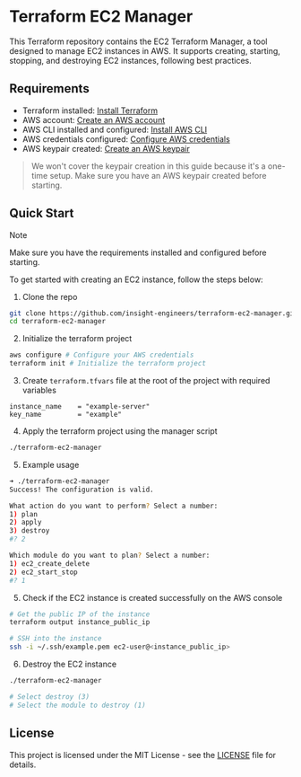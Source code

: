 # Terraform EC2 Manager

This Terraform repository contains the EC2 Terraform Manager, a tool designed to manage EC2 instances in AWS. It supports creating, starting, stopping, and destroying EC2 instances, following best practices.

## Requirements

- Terraform installed: [Install Terraform](https://learn.hashicorp.com/tutorials/terraform/install-cli)
- AWS account: [Create an AWS account](https://aws.amazon.com/)
- AWS CLI installed and configured: [Install AWS CLI](https://docs.aws.amazon.com/cli/latest/userguide/getting-started-install.html)
- AWS credentials configured: [Configure AWS credentials](https://docs.aws.amazon.com/cli/latest/userguide/cli-configure-files.html)
- AWS keypair created: [Create an AWS keypair](https://docs.aws.amazon.com/AWSEC2/latest/UserGuide/ec2-key-pairs.html)

> We won't cover the keypair creation in this guide because it's a one-time setup. Make sure you have an AWS keypair created before starting.

## Quick Start

> [!NOTE]
> Make sure you have the requirements installed and configured before starting.

To get started with creating an EC2 instance, follow the steps below:

1. Clone the repo

```bash
git clone https://github.com/insight-engineers/terraform-ec2-manager.git
cd terraform-ec2-manager
```

2. Initialize the terraform project

```bash
aws configure # Configure your AWS credentials
terraform init # Initialize the terraform project
```

3. Create `terraform.tfvars` file at the root of the project with required variables

```hcl
instance_name    = "example-server"
key_name         = "example"
```

4. Apply the terraform project using the manager script

```bash
./terraform-ec2-manager
```

5. Example usage

```bash
➜ ./terraform-ec2-manager
Success! The configuration is valid.

What action do you want to perform? Select a number:
1) plan
2) apply
3) destroy
#? 2

Which module do you want to plan? Select a number:
1) ec2_create_delete
2) ec2_start_stop
#? 1
```

5. Check if the EC2 instance is created successfully on the AWS console

```bash
# Get the public IP of the instance
terraform output instance_public_ip

# SSH into the instance
ssh -i ~/.ssh/example.pem ec2-user@<instance_public_ip>
```

6. Destroy the EC2 instance

```bash
./terraform-ec2-manager

# Select destroy (3)
# Select the module to destroy (1)
```

## License

This project is licensed under the MIT License - see the [LICENSE](LICENSE) file for details.
